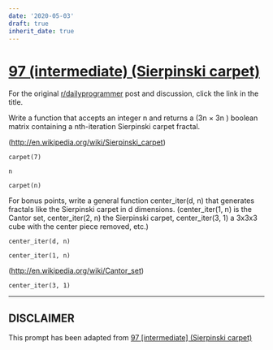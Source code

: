 ```yaml
---
date: '2020-05-03'
draft: true
inherit_date: true
---
```


# [97 (intermediate) (Sierpinski carpet)](https://www.reddit.com/r/dailyprogrammer/comments/zker3/9082012_challenge_97_intermediate_sierpinski/)

For the original [r/dailyprogrammer](https://www.reddit.com/r/dailyprogrammer/) post and discussion, click the link in the title.

Write a function that accepts an integer n and returns a (3n × 3n ) boolean matrix containing a nth-iteration Sierpinski carpet fractal.

(http://en.wikipedia.org/wiki/Sierpinski_carpet)

```
carpet(7)
```

```
n
```

```
carpet(n)
```
For bonus points, write a general function center_iter(d, n) that generates fractals like the Sierpinski carpet in d dimensions. (center_iter(1, n) is the Cantor set, center_iter(2, n) the Sierpinski carpet, center_iter(3, 1) a 3x3x3 cube with the center piece removed, etc.)


```
center_iter(d, n)
```

```
center_iter(1, n)
```
(http://en.wikipedia.org/wiki/Cantor_set)

```
center_iter(3, 1)
```

----
## **DISCLAIMER**
This prompt has been adapted from [97 [intermediate] (Sierpinski carpet)](https://www.reddit.com/r/dailyprogrammer/comments/zker3/9082012_challenge_97_intermediate_sierpinski/
)
